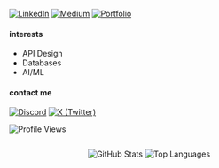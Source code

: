 <div align="left">
  
[![LinkedIn](https://img.shields.io/badge/LinkedIn-0A66C2?style=flat-rounded&logo=linkedin&logoColor=white)](https://www.linkedin.com/dominion-gbadamosi)
[![Medium](https://img.shields.io/badge/Medium-000000?style=flat-rounded&logo=medium&logoColor=white)](https://medium.com/@dngi267)
[![Portfolio](https://img.shields.io/badge/Portfolio-FF4088?style=flat-rounded&logo=vercel&logoColor=white&target=_blank)](https://dominion-gbadamosi.xyz)

#### interests
- API Design  
- Databases  
- AI/ML  

#### contact me  
[![Discord](https://img.shields.io/badge/Discord-5865F2?style=flat-rounded&logo=discord&logoColor=white)](https://discord.com/users/267dngi)
[![X (Twitter)](https://img.shields.io/badge/Twitter/X-000000?style=flat-rounded&logo=x&logoColor=white)](https://www.x.com/_dngi)
  
![Profile Views](https://komarev.com/ghpvc/?username=kiing-dom&color=000000&style=flat-rounded)

<div style="display: flex; justify-content: center; gap: 10px; flex-wrap: wrap;">
  
![GitHub Stats](https://github-readme-stats.vercel.app/api?username=kiing-dom&show_icons=true&locale=en&theme=rose&hide_title=true&card_width=300)
![Top Languages](https://github-readme-stats.vercel.app/api/top-langs/?username=kiing-dom&layout=compact&hide_border=true&langs_count=6&show_icons=true&hide=Jupyter%20Notebook,HTML,CSS&theme=rose&card_width=300)

</div>

</div>
